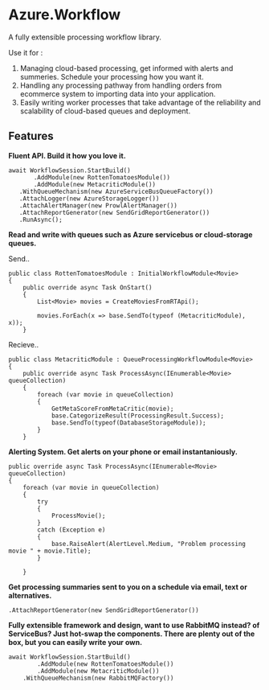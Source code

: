 Azure.Workflow
==============

A fully extensible processing workflow library. 

Use it for :

1. Managing cloud-based processing, get informed with alerts and summeries. Schedule your processing how you want it.
2. Handling any processing pathway from handling orders from ecommerce system to importing data into your application.
3. Easily writing worker processes that take advantage of the reliability and scalability of cloud-based queues and deployment.

Features
---------
<b>Fluent API. Build it how you love it.</b>
```
await WorkflowSession.StartBuild()
       .AddModule(new RottenTomatoesModule())
       .AddModule(new MetacriticModule())
   .WithQueueMechanism(new AzureServiceBusQueueFactory())
   .AttachLogger(new AzureStorageLogger())
   .AttachAlertManager(new ProwlAlertManager())
   .AttachReportGenerator(new SendGridReportGenerator())
   .RunAsync();
```
 
<b> Read and write with queues such as Azure servicebus or cloud-storage queues. </b>

Send..
```
public class RottenTomatoesModule : InitialWorkflowModule<Movie>
{
    public override async Task OnStart()
    {
        List<Movie> movies = CreateMoviesFromRTApi();

        movies.ForEach(x => base.SendTo(typeof (MetacriticModule), x));
    }
```
Recieve..
```
public class MetacriticModule : QueueProcessingWorkflowModule<Movie>
{
    public override async Task ProcessAsync(IEnumerable<Movie> queueCollection)
    {
        foreach (var movie in queueCollection)
        {
            GetMetaScoreFromMetaCritic(movie);
            base.CategorizeResult(ProcessingResult.Success);
            base.SendTo(typeof(DatabaseStorageModule));
        }
    }
```

<b> Alerting System. Get alerts on your phone or email instantaniously.  </b>

```
public override async Task ProcessAsync(IEnumerable<Movie> queueCollection)
{
    foreach (var movie in queueCollection)
    {
        try
        {
            ProcessMovie();
        }
        catch (Exception e)
        {
            base.RaiseAlert(AlertLevel.Medium, "Problem processing movie " + movie.Title);
        }
            
    }
```

<b> Get processing summaries sent to you on a schedule via email, text or alternatives. </b> 

```
.AttachReportGenerator(new SendGridReportGenerator())
```

<b> Fully extensible framework and design, want to use RabbitMQ instead? of ServiceBus? Just hot-swap the components. There are plenty out of the box, but you can easily write your own. </b>

```
await WorkflowSession.StartBuild()
        .AddModule(new RottenTomatoesModule())
        .AddModule(new MetacriticModule())
    .WithQueueMechanism(new RabbitMQFactory())
```

